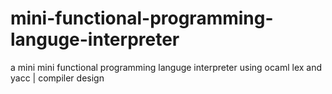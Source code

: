 # mini-functional-programming-languge-interpreter
a mini mini functional programming languge interpreter using ocaml lex and yacc | compiler design 
